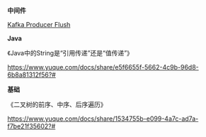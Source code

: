**中间件**

[Kafka Producer Flush](https://www.yuque.com/docs/share/2a1e4c1a-83ad-42c3-b1a6-702a73c008b3?# )

**Java**

《Java中的String是“引用传递”还是“值传递”》

https://www.yuque.com/docs/share/e5f6655f-5662-4c9b-96d8-6b8a81312f56?# 

**基础**

《二叉树的前序、中序、后序遍历》

https://www.yuque.com/docs/share/1534755b-e099-4a7c-ad7a-f7be21f35602?# 
